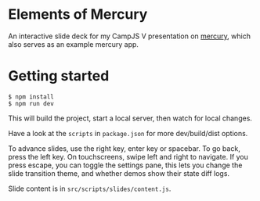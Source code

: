 # Elements of Mercury

An interactive slide deck for my CampJS V presentation on [mercury](https://github.com/Raynos/mercury), which also serves as an example mercury app.

# Getting started

    $ npm install
    $ npm run dev

This will build the project, start a local server, then watch for local changes.

Have a look at the `scripts` in `package.json` for more dev/build/dist options.

To advance slides, use the right key, enter key or spacebar. To go back, press the left key. On touchscreens, swipe left and right to navigate. If you press escape, you can toggle the settings pane, this lets you change the slide transition theme, and whether demos show their state diff logs.

Slide content is in `src/scripts/slides/content.js`.
